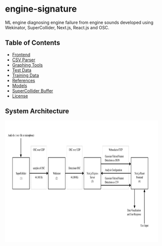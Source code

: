 # engine-signature

ML engine diagnosing engine failure from engine sounds developed using Wekinator, SuperCollider, Next.js, React.js and OSC.

## Table of Contents

- [Frontend](/engine-signature-frontend)
- [CSV Parser](/csv-parser)
- [Graphing Tools](/graph)
- [Test Data](/test-data)
- [Training Data](/training-data)
- [References](/references)
- [Models](/engine-signature_wekinator)
- [SuperCollider Buffer](/playtobuffer.scd)
- [License](/LICENSE)

## System Architecture

<img src="System Model.png" height="400" width="auto"/>

